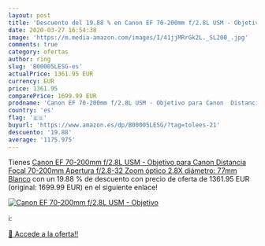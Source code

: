 ```yaml
---
layout: post
title: 'Descuento del 19.88 % en Canon EF 70-200mm f/2.8L USM - Objetivo '
date: 2020-03-27 16:54:38
image: 'https://m.media-amazon.com/images/I/41jjMRrGk2L._SL200_.jpg'
comments: true
category: ofertas
author: ring
slug: 'B00005LESG-es'
actualPrice: 1361.95 EUR
currency: EUR
price: 1361.95
comparePrice: 1699.99 EUR
prodname: 'Canon EF 70-200mm f/2.8L USM - Objetivo para Canon  Distancia Focal 70-200mm  Apertura f/2.8-32  Zoom óptico 2.8X diámetro: 77mm  Blanco'
country: 'es'
flag: '🇪🇸'
buyurl: 'https://www.amazon.es/dp/B00005LESG/?tag=tolees-21'
descuento: '19.88'
average: '1175.975'
---
```


Tienes [Canon EF 70-200mm f/2.8L USM - Objetivo para Canon  Distancia Focal 70-200mm  Apertura f/2.8-32  Zoom óptico 2.8X diámetro: 77mm  Blanco](https://www.amazon.es/dp/B00005LESG/?tag=tolees-21) con un 19.88 % de descuento con precio de oferta de 1361.95 EUR (original: 1699.99 EUR) en el siguiente enlace!

[![Canon EF 70-200mm f/2.8L USM - Objetivo ](https://m.media-amazon.com/images/I/41jjMRrGk2L._SL200_.jpg)](https://www.amazon.es/dp/B00005LESG/?tag=tolees-21)

ℹ️:


[🛒 Accede a la oferta!!](https://www.amazon.es/dp/B00005LESG/?tag=tolees-21)

